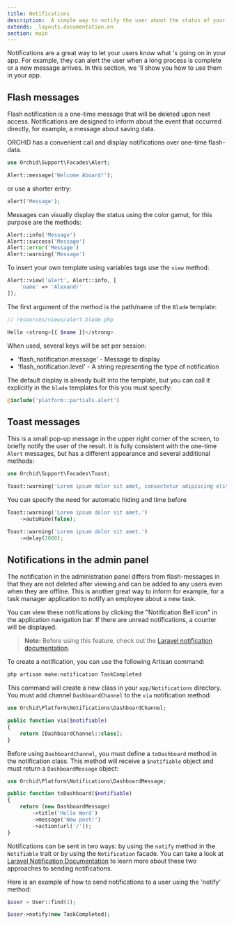 ```yaml
---
title: Notifications
description:  A simple way to notify the user about the status of your application.
extends: _layouts.documentation.en
section: main
---
```


Notifications are a great way to let your users know what 's going on in your app. For example, they can alert the user when a long process is complete or a new message arrives. In this section, we 'll show you how to use them in your app.

## Flash messages

Flash notification is a one-time message that will be deleted upon next access.
Notifications are designed to inform about the event that occurred directly, for example, a message about saving data.

ORCHID has a convenient call and display notifications over one-time flash-data.

```php
use Orchid\Support\Facades\Alert;

Alert::message('Welcome Aboard!');
```

or use a shorter entry:

```php
alert('Message');
```

Messages can visually display the status using the color gamut, for this purpose are the methods:

```php
Alert::info('Message')
Alert::success('Message')
Alert::error('Message')
Alert::warning('Message')
```

To insert your own template using variables tags use the `view` method:

```php
Alert::view('alert', Alert::info, [
    'name' => 'Alexandr'
]);
```

The first argument of the method is the path/name of the `Blade` template:

```php
// resources/views/alert.blade.php

Hello <strong>{{ $name }}</strong>
```


When used, several keys will be set per session:
- 'flash_notification.message' - Message to display
- 'flash_notification.level' - A string representing the type of notification


The default display is already built into the template, but you can call it explicitly in the `blade` templates for this you must specify:

```php
@include('platform::partials.alert')
```

## Toast messages

This is a small pop-up message in the upper right corner of the screen,
to briefly notify the user of the result.
It is fully consistent with the one-time `Alert` messages, but has a different appearance and several additional methods:

```php
use Orchid\Support\Facades\Toast;

Toast::warning('Lorem ipsum dolor sit amet, consectetur adipiscing elit.')
```

You can specify the need for automatic hiding and time before

```php
Toast::warning('Lorem ipsum dolor sit amet.')
    ->autoHide(false);

Toast::warning('Lorem ipsum dolor sit amet.')
    ->delay(2000);
```


## Notifications in the admin panel

The notification in the administration panel differs from flash-messages in that they are not deleted after viewing and
can be added to any users even when they are offline. This is another great way to inform
for example, for a task manager application to notify an employee about a new task.

You can view these notifications by clicking the "Notification Bell icon" in the application navigation bar. If there are unread notifications, a counter will be displayed.

> **Note:** Before using this feature, check out the [Laravel notification documentation](https://laravel.com/docs/notifications).


To create a notification, you can use the following Artisan command:

```php
php artisan make:notification TaskCompleted
```

This command will create a new class in your `app/Notifications` directory.
You must add channel `DashboardChannel` to the `via` notification method:

```php
use Orchid\Platform\Notifications\DashboardChannel;

public function via($notifiable)
{
    return [DashboardChannel::class];
}
```

Before using `DashboardChannel`, you must define a `toDashboard` method in the notification class.
This method will receive a `$notifiable` object and must return a `DashboardMessage` object:


```php
use Orchid\Platform\Notifications\DashboardMessage;

public function toDashboard($notifiable)
{
    return (new DashboardMessage)
        ->title('Hello Word')
        ->message('New post!')
        ->action(url('/'));
}
```

Notifications can be sent in two ways: by using the `notify` method in the `Notifiable` trait or by using the `Notification` facade. You can take a look at [Laravel Notification Documentation](https://laravel.com/docs/notifications#sending-notifications) to learn more about these two approaches to sending notifications.

Here is an example of how to send notifications to a user using the 'notify' method:

```php
$user = User::find(1);

$user->notify(new TaskCompleted);
```
